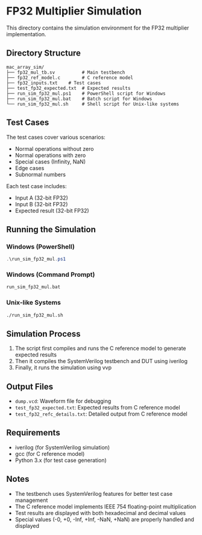 # FP32 Multiplier Simulation

This directory contains the simulation environment for the FP32 multiplier implementation.

## Directory Structure

```
mac_array_sim/
├── fp32_mul_tb.sv          # Main testbench
├── fp32_ref_model.c        # C reference model
├── fp32_inputs.txt    # Test cases
├── test_fp32_expected.txt  # Expected results
├── run_sim_fp32_mul.ps1    # PowerShell script for Windows
├── run_sim_fp32_mul.bat    # Batch script for Windows
└── run_sim_fp32_mul.sh     # Shell script for Unix-like systems
```

## Test Cases

The test cases cover various scenarios:
- Normal operations without zero
- Normal operations with zero
- Special cases (Infinity, NaN)
- Edge cases
- Subnormal numbers

Each test case includes:
- Input A (32-bit FP32)
- Input B (32-bit FP32)
- Expected result (32-bit FP32)

## Running the Simulation

### Windows (PowerShell)
```powershell
.\run_sim_fp32_mul.ps1
```

### Windows (Command Prompt)
```cmd
run_sim_fp32_mul.bat
```

### Unix-like Systems
```bash
./run_sim_fp32_mul.sh
```

## Simulation Process

1. The script first compiles and runs the C reference model to generate expected results
2. Then it compiles the SystemVerilog testbench and DUT using iverilog
3. Finally, it runs the simulation using vvp

## Output Files

- `dump.vcd`: Waveform file for debugging
- `test_fp32_expected.txt`: Expected results from C reference model
- `test_fp32_refc_details.txt`: Detailed output from C reference model

## Requirements

- iverilog (for SystemVerilog simulation)
- gcc (for C reference model)
- Python 3.x (for test case generation)

## Notes

- The testbench uses SystemVerilog features for better test case management
- The C reference model implements IEEE 754 floating-point multiplication
- Test results are displayed with both hexadecimal and decimal values
- Special values (-0, +0, -Inf, +Inf, -NaN, +NaN) are properly handled and displayed 